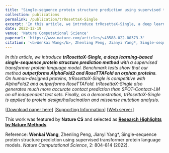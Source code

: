 ```yaml
---
title: "Single-sequence protein structure prediction using supervised transformer protein language models"
collection: publications
permalink: /publication/trRosettaX-Single
excerpt: 'In this article, we introduce trRosettaX-Single, a deep learning-based **single-sequence protein structure prediction method** with a supervised transformer protein language model. Benchmark tests show that our method **outperforms AlphaFold2 and RoseTTAFold on orphan proteins**. As a demonstration, trRosettaX-Single is applied to protein design/hallucination and missense mutation analysis.'
date: 2022-12-19
venue: 'Nature Computational Science'
paperurl: 'https://www.nature.com/articles/s43588-022-00373-3'
citation: '<b>Wenkai Wang</b>, Zhenling Peng, Jianyi Yang*, Single-sequence protein structure prediction using supervised transformer protein language models. <I>Nature Computational Science</i>, 2: 804-814 (2022).'
---
```

<i>In this article, we introduce **trRosettaX-Single, a deep learning-based single-sequence protein structure prediction method** with a supervised transformer protein language model. Benchmark tests show that our method **outperforms AlphaFold2 and RoseTTAFold on orphan proteins**. On human-designed proteins, trRosettaX-Single is competitive with AlphaFold2 and outperforms RoseTTAFold. trRosettaX-Single also generates much more accurate contact prediction than SPOT-Contact-LM on all independent test sets. Finally, as a demonstration, trRosettaX-Single is applied to protein design/hallucination and missense mutation analysis.</i>

[[Download paper here](https://yanglab.qd.sdu.edu.cn/papers/Wang_NatureCS_2022.pdf)] [[Supporting Information](https://yanglab.qd.sdu.edu.cn/papers/Wang_NatureCS_2022_SI.pdf)] [[Web server](https://yanglab.qd.sdu.edu.cn/trRosetta/)]

This work was featured by **Nature CS** and selected as [**Research Highlights by Nature Methods**](https://www.nature.com/articles/s41592-023-01795-1).

Reference: **Wenkai Wang**, Zhenling Peng, Jianyi Yang*, Single-sequence protein structure prediction using supervised transformer protein language models. _Nature Computational Science_, 2: 804-814 (2022).
